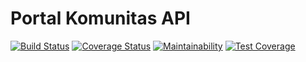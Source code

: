 # Portal Komunitas API
[![Build Status](https://travis-ci.com/rakhmatbudi/komunitas-api.svg?token=Bz1E72z14k5txEmdzcsp&branch=master)](https://travis-ci.com/rakhmatbudi/komunitas-api)
[![Coverage Status](https://coveralls.io/repos/github/rakhmatbudi/komunitas-api/badge.svg?branch=master)](https://coveralls.io/github/rakhmatbudi/komunitas-api?branch=master)
[![Maintainability](https://api.codeclimate.com/v1/badges/1c6ba644a809213410b1/maintainability)](https://codeclimate.com/github/rakhmatbudi/komunitas-api/maintainability)
[![Test Coverage](https://api.codeclimate.com/v1/badges/1c6ba644a809213410b1/test_coverage)](https://codeclimate.com/github/rakhmatbudi/komunitas-api/test_coverage)

